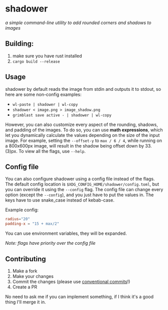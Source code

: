 # shadower

_a simple command-line utility to add rounded corners and shadows to images_

## Building:

1. make sure you have rust installed
2. `cargo build --release`

## Usage

shadower by default reads the image from stdin and outputs it to stdout, so here are some non-config examples:

- `wl-paste | shadower | wl-copy`
- `shadower < image.png > image_shadow.png`
- `grimblast save active - | shadower | wl-copy`

However, you can also customize every aspect of the rounding, shadows, and padding of the images.
To do so, you can use **math expressions**, which let you dynamically calculate the values depending on the size of the input image.
For example, setting the `--offset-y` to `max / 6 / 4`, while running on a 800x600px image, will result in the shadow being offset down by 33.(3)px.
To view all the flags, use `--help`.

## Config file

You can also configure shadower using a config file instead of the flags. The default config location is `$XDG_CONFIG_HOME/shadower/config.toml`, but you can override it using the `--config` flag.
The config file can change every option (except the `--config`), and you just have to put the values in.
The keys have to use snake_case instead of kebab-case.

Example config:

```toml
radius="20"
padding-x = "15 + max/2"
```

You can use environment variables, they will be expanded.

_Note: flags have priority over the config file_

## Contributing

1. Make a fork
2. Make your changes
3. Commit the changes (please use [conventional commits](https://www.conventionalcommits.org/en/v1.0.0/)!)
4. Create a PR

No need to ask me if you can implement something, if I think it's a good thing I'll merge it in.
